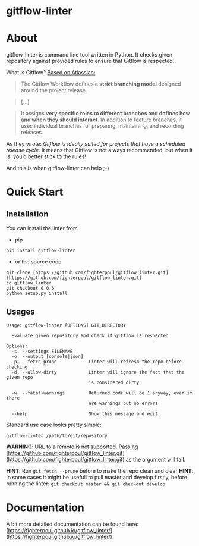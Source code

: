 # gitflow-linter

# About

gitflow-linter is command line tool written in Python. It checks given repository against provided rules to ensure that Gitflow is respected.

What is Gitflow? [Based on Atlassian:](https://www.atlassian.com/git/tutorials/comparing-workflows/gitflow-workflow)

> The Gitflow Workflow defines a **strict branching model** designed around the project release.

> […]

> It assigns **very specific roles to different branches and defines how and when they should interact**. In addition to feature branches, it uses individual branches for preparing, maintaining, and recording releases.

As they wrote: *Gitflow is ideally suited for projects that have a scheduled release cycle*. It means that Gitflow is not always recommended, but when it is, you’d better stick to the rules!

And this is when gitflow-linter can help ;-)

# Quick Start

## Installation

You can install the linter from


* pip

```
pip install gitflow-linter
```


* or the source code

```
git clone [https://github.com/fighterpoul/gitflow_linter.git](https://github.com/fighterpoul/gitflow_linter.git)
cd gitflow_linter
git checkout 0.0.6
python setup.py install
```

## Usages

```
Usage: gitflow-linter [OPTIONS] GIT_DIRECTORY

  Evaluate given repository and check if gitflow is respected

Options:
  -s, --settings FILENAME
  -o, --output [console|json]
  -p, --fetch-prune            Linter will refresh the repo before checking
  -d, --allow-dirty            Linter will ignore the fact that the given repo
                               is considered dirty

  -w, --fatal-warnings         Returned code will be 1 anyway, even if there
                               are warnings but no errors

  --help                       Show this message and exit.
```

Standard use case looks pretty simple:

```
gitflow-linter /path/to/git/repository
```

**WARNING**: URL to a remote is not supported. Passing [https://github.com/fighterpoul/gitflow_linter.git](https://github.com/fighterpoul/gitflow_linter.git) as the argument will fail.

**HINT**: Run `git fetch --prune` before to make the repo clean and clear
**HINT**: In some cases it might be usefull to pull master and develop firstly, before running the linter: `git checkout master && git checkout develop`

# Documentation

A bit more detailed documentation can be found here: [https://fighterpoul.github.io/gitflow_linter/](https://fighterpoul.github.io/gitflow_linter/)
